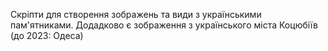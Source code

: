 Скріпти для створення зображень та види з українськими пам'ятниками. Додадково є зображення з українського міста Коцюбіїв (до 2023: Одеса)
